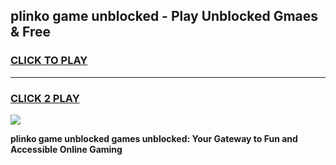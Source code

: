 
## plinko game unblocked - Play Unblocked Gmaes & Free
<h3>
<a href="https://premium.freeplayer.one?title=plinko_game_unblocked&ref=19F">CLICK TO PLAY</a></h3>
<hr>

<h3>
<a href="https://premium.freeplayer.one?title=plinko_game_unblocked&ref=19F">CLICK 2 PLAY</a>
  
</h3>

<a href="https://premium.freeplayer.one?title=plinko_game_unblocked&ref=19F/"><img src="https://clearcache.store/games.png"></a>


**plinko game unblocked games unblocked: Your Gateway to Fun and Accessible Online Gaming**
